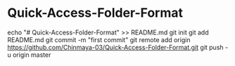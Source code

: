 # Quick-Access-Folder-Format
echo "# Quick-Access-Folder-Format" >> README.md
git init
git add README.md
git commit -m "first commit"
git remote add origin https://github.com/Chinmaya-03/Quick-Access-Folder-Format.git
git push -u origin master

